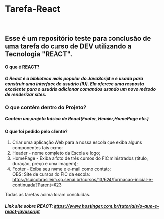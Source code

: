 # Tarefa-React
&nbsp;
## Esse é um repositório teste para conclusão de uma tarefa do curso de DEV utilizando a Tecnologia "REACT".
#### O que é REACT?
##### O React é a biblioteca mais popular do JavaScript e é usada para construir uma interface de usuário (IU). Ela oferece uma resposta excelente para o usuário adicionar comandos usando um novo método de renderizar sites.
### O que contém dentro do Projeto?
##### Contém um projeto básico de React(Footer, Header,HomePage etc.)
#### O que foi pedido pelo cliente?
1. Criar uma aplicação Web para a nossa escola que exiba alguns componentes tais como:
2. Header - nome completo da Escola e logo;
3. HomePage - Exiba a foto de três cursos do FIC ministrados (título, duração, preço e uma imagem);
4. Footer - Exiba seu nome e e-mail como contato;  
OBS: Site de cursos do FIC da escola:
https://suicobrasileira.sp.senai.br/cursos/13/624/formacao-inicial-e-continuada?Parent=623  

Todas as tarefas acima foram concluídas.
##### Link site sobre REACT: https://www.hostinger.com.br/tutoriais/o-que-e-react-javascript
